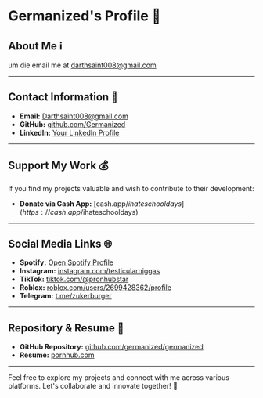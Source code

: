 # Germanized's Profile 👋

## About Me ℹ️

um die email me at darthsaint008@gmail.com

---

## Contact Information 📧

- **Email:** [Darthsaint008@gmail.com](mailto:Darthsaint008@gmail.com)
- **GitHub:** [github.com/Germanized](https://github.com/Germanized)
- **LinkedIn:** [Your LinkedIn Profile](https://www.linkedin.com/in/No)

---

## Support My Work 💰

If you find my projects valuable and wish to contribute to their development:

- **Donate via Cash App:** [cash.app/$ihateschooldays](https://cash.app/$ihateschooldays)

---

## Social Media Links 🌐

- **Spotify:** [Open Spotify Profile](https://open.spotify.com/user/d5lbocxozluuakkyiicitnbh7?si=b755892f25244348&nd=1&dlsi=2d110732851c4087)
- **Instagram:** [instagram.com/testicularniggas](https://www.instagram.com/testicularniggas)
- **TikTok:** [tiktok.com/@pronhubstar](https://www.tiktok.com/@pronhubstar)
- **Roblox:** [roblox.com/users/2699428362/profile](https://www.roblox.com/users/2699428362/profile)
- **Telegram:** [t.me/zukerburger](https://t.me/zukerburger)

---

## Repository & Resume 📁

- **GitHub Repository:** [github.com/germanized/germanized](https://github.com/germanized/germanized)
- **Resume:** [pornhub.com](https://pornhub.com) 
---

Feel free to explore my projects and connect with me across various platforms. Let's collaborate and innovate together! 🚀
